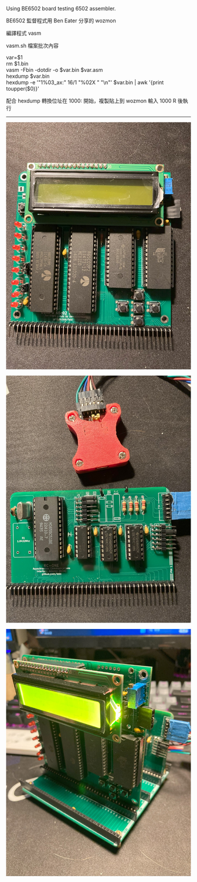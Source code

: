 Using BE6502 board testing 6502 assembler.

BE6502 監督程式用 Ben Eater 分享的 wozmon 

編譯程式 vasm

vasm.sh 檔案批次內容

  var=$1<br/>
  rm $1.bin<br/>
  vasm -Fbin -dotdir -o $var.bin $var.asm<br/>
  hexdump $var.bin<br/>
  hexdump -e '"1%03_ax:" 16/1 "%02X " "\n"' $var.bin | awk '{print toupper($0)}'<br/>

配合 hexdump 轉換位址在 1000: 開始，複製貼上到 wozmon 輸入 1000 R 後執行

<hr>


![alt text][def1]

[def1]: images/IMG_4448.jpg

![alt text][def2]

[def2]: images/IMG_4449.jpg

![alt text][def3]

[def3]: images/IMG_4450.jpg


